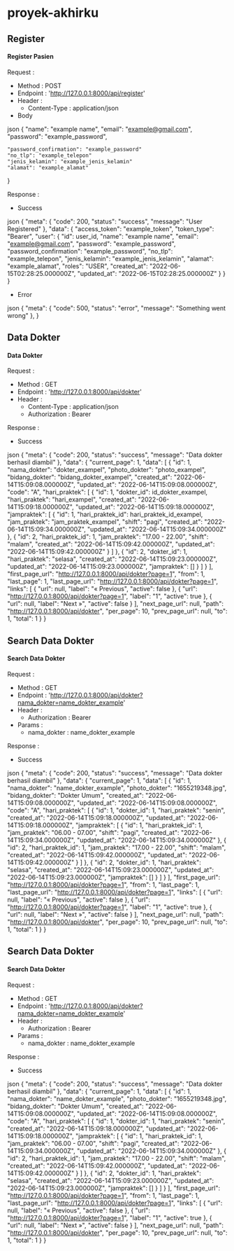 # proyek-akhirku

<!-- ============= REGISTER START ============= -->
## <a name="register"></a>Register
#### <a name="r_pasien"></a>Register Pasien

Request :

-   Method : POST
-   Endpoint : 'http://127.0.0.1:8000/api/register'
-   Header :
    -   Content-Type : application/json
-   Body

json
{
    "name": "example name",
    "email": "example@gmail.com",
    "password": "example_password",
    
    "password_confirmation": "example_password"
    "no_tlp": "example_telepon"
    "jenis_kelamin": "example_jenis_kelamin"
    "alamat": "example_alamat"
}


Response :

-   Success

json
{
  "meta": {
    "code": 200,
    "status": "success",
    "message": "User Registered"
  },
  "data": {
    "access_token": "example_token",
    "token_type": "Bearer",
    "user": {
      "id": user_id,
      "name": "example name",
      "email": "example@gmail.com",
      "password": "example_password",
      "password_confirmation": "example_password",
      "no_tlp": "example_telepon",
      "jenis_kelamin": "example_jenis_kelamin",
      "alamat": "example_alamat",
      "roles": "USER",
      "created_at": "2022-06-15T02:28:25.000000Z",
      "updated_at": "2022-06-15T02:28:25.000000Z"
    }
  }
}


-   Error

json
{
    "meta": {
        "code": 500,
        "status": "error",
        "message": "Something went wrong"
    },
}

<!-- ============= REGISTER END ============= -->

<!-- ============= GET DATA DOKTER START ============= -->
## <a name="data dokter"></a>Data Dokter
#### <a name="get_datadokter"></a>Data Dokter

Request :

-   Method : GET
-   Endpoint : 'http://127.0.0.1:8000/api/dokter'
-   Header :
    -   Content-Type : application/json
    -   Authorization : Bearer 

Response :

-   Success

json
{
  "meta": {
    "code": 200,
    "status": "success",
    "message": "Data dokter berhasil diambil"
  },
  "data": {
    "current_page": 1,
    "data": [
      {
        "id": 1,
        "nama_dokter": "dokter_exampel",
        "photo_dokter": "photo_exampel",
        "bidang_dokter": "bidang_dokter_exampel",
        "created_at": "2022-06-14T15:09:08.000000Z",
        "updated_at": "2022-06-14T15:09:08.000000Z",
        "code": "A",
        "hari_praktek": [
          {
            "id": 1,
            "dokter_id": id_dokter_exampel,
            "hari_praktek": "hari_exampel",
            "created_at": "2022-06-14T15:09:18.000000Z",
            "updated_at": "2022-06-14T15:09:18.000000Z",
            "jampraktek": [
              {
                "id": 1,
                "hari_praktek_id": hari_praktek_id_exampel,
                "jam_praktek": "jam_praktek_exampel",
                "shift": "pagi",
                "created_at": "2022-06-14T15:09:34.000000Z",
                "updated_at": "2022-06-14T15:09:34.000000Z"
              },
              {
                "id": 2,
                "hari_praktek_id": 1,
                "jam_praktek": "17.00 - 22.00",
                "shift": "malam",
                "created_at": "2022-06-14T15:09:42.000000Z",
                "updated_at": "2022-06-14T15:09:42.000000Z"
              }
            ]
          },
          {
            "id": 2,
            "dokter_id": 1,
            "hari_praktek": "selasa",
            "created_at": "2022-06-14T15:09:23.000000Z",
            "updated_at": "2022-06-14T15:09:23.000000Z",
            "jampraktek": []
          }
        ]
      }
    ],
    "first_page_url": "http://127.0.0.1:8000/api/dokter?page=1",
    "from": 1,
    "last_page": 1,
    "last_page_url": "http://127.0.0.1:8000/api/dokter?page=1",
    "links": [
      {
        "url": null,
        "label": "&laquo; Previous",
        "active": false
      },
      {
        "url": "http://127.0.0.1:8000/api/dokter?page=1",
        "label": "1",
        "active": true
      },
      {
        "url": null,
        "label": "Next &raquo;",
        "active": false
      }
    ],
    "next_page_url": null,
    "path": "http://127.0.0.1:8000/api/dokter",
    "per_page": 10,
    "prev_page_url": null,
    "to": 1,
    "total": 1
  }
}

<!-- ============= GET DATA DOKTER END ============= -->

<!-- ============= SEARCH DATA DOKTER START ============= -->
## <a name="search data dokter"></a>Search Data Dokter
#### <a name="search_datadokter"></a>Search Data Dokter

Request :

-   Method : GET
-   Endpoint : 'http://127.0.0.1:8000/api/dokter?nama_dokter=name_dokter_example'
-   Header :
    -   Authorization : Bearer 
-   Params :
    -   nama_dokter : name_dokter_example

Response :

-   Success

json
{
  "meta": {
    "code": 200,
    "status": "success",
    "message": "Data dokter berhasil diambil"
  },
  "data": {
    "current_page": 1,
    "data": [
      {
        "id": 1,
        "nama_dokter": "name_dokter_example",
        "photo_dokter": "1655219348.jpg",
        "bidang_dokter": "Dokter Umum",
        "created_at": "2022-06-14T15:09:08.000000Z",
        "updated_at": "2022-06-14T15:09:08.000000Z",
        "code": "A",
        "hari_praktek": [
          {
            "id": 1,
            "dokter_id": 1,
            "hari_praktek": "senin",
            "created_at": "2022-06-14T15:09:18.000000Z",
            "updated_at": "2022-06-14T15:09:18.000000Z",
            "jampraktek": [
              {
                "id": 1,
                "hari_praktek_id": 1,
                "jam_praktek": "06.00 - 07.00",
                "shift": "pagi",
                "created_at": "2022-06-14T15:09:34.000000Z",
                "updated_at": "2022-06-14T15:09:34.000000Z"
              },
              {
                "id": 2,
                "hari_praktek_id": 1,
                "jam_praktek": "17.00 - 22.00",
                "shift": "malam",
                "created_at": "2022-06-14T15:09:42.000000Z",
                "updated_at": "2022-06-14T15:09:42.000000Z"
              }
            ]
          },
          {
            "id": 2,
            "dokter_id": 1,
            "hari_praktek": "selasa",
            "created_at": "2022-06-14T15:09:23.000000Z",
            "updated_at": "2022-06-14T15:09:23.000000Z",
            "jampraktek": []
          }
        ]
      }
    ],
    "first_page_url": "http://127.0.0.1:8000/api/dokter?page=1",
    "from": 1,
    "last_page": 1,
    "last_page_url": "http://127.0.0.1:8000/api/dokter?page=1",
    "links": [
      {
        "url": null,
        "label": "&laquo; Previous",
        "active": false
      },
      {
        "url": "http://127.0.0.1:8000/api/dokter?page=1",
        "label": "1",
        "active": true
      },
      {
        "url": null,
        "label": "Next &raquo;",
        "active": false
      }
    ],
    "next_page_url": null,
    "path": "http://127.0.0.1:8000/api/dokter",
    "per_page": 10,
    "prev_page_url": null,
    "to": 1,
    "total": 1
  }
}

<!-- ============= SEARCH DATA DOKTER END ============= -->

<!-- ============= SEARCH DATA DOKTER START ============= -->
## <a name="search data dokter"></a>Search Data Dokter
#### <a name="search_datadokter"></a>Search Data Dokter

Request :

-   Method : GET
-   Endpoint : 'http://127.0.0.1:8000/api/dokter?nama_dokter=name_dokter_example'
-   Header :
    -   Authorization : Bearer 
-   Params :
    -   nama_dokter : name_dokter_example

Response :

-   Success

json
{
  "meta": {
    "code": 200,
    "status": "success",
    "message": "Data dokter berhasil diambil"
  },
  "data": {
    "current_page": 1,
    "data": [
      {
        "id": 1,
        "nama_dokter": "name_dokter_example",
        "photo_dokter": "1655219348.jpg",
        "bidang_dokter": "Dokter Umum",
        "created_at": "2022-06-14T15:09:08.000000Z",
        "updated_at": "2022-06-14T15:09:08.000000Z",
        "code": "A",
        "hari_praktek": [
          {
            "id": 1,
            "dokter_id": 1,
            "hari_praktek": "senin",
            "created_at": "2022-06-14T15:09:18.000000Z",
            "updated_at": "2022-06-14T15:09:18.000000Z",
            "jampraktek": [
              {
                "id": 1,
                "hari_praktek_id": 1,
                "jam_praktek": "06.00 - 07.00",
                "shift": "pagi",
                "created_at": "2022-06-14T15:09:34.000000Z",
                "updated_at": "2022-06-14T15:09:34.000000Z"
              },
              {
                "id": 2,
                "hari_praktek_id": 1,
                "jam_praktek": "17.00 - 22.00",
                "shift": "malam",
                "created_at": "2022-06-14T15:09:42.000000Z",
                "updated_at": "2022-06-14T15:09:42.000000Z"
              }
            ]
          },
          {
            "id": 2,
            "dokter_id": 1,
            "hari_praktek": "selasa",
            "created_at": "2022-06-14T15:09:23.000000Z",
            "updated_at": "2022-06-14T15:09:23.000000Z",
            "jampraktek": []
          }
        ]
      }
    ],
    "first_page_url": "http://127.0.0.1:8000/api/dokter?page=1",
    "from": 1,
    "last_page": 1,
    "last_page_url": "http://127.0.0.1:8000/api/dokter?page=1",
    "links": [
      {
        "url": null,
        "label": "&laquo; Previous",
        "active": false
      },
      {
        "url": "http://127.0.0.1:8000/api/dokter?page=1",
        "label": "1",
        "active": true
      },
      {
        "url": null,
        "label": "Next &raquo;",
        "active": false
      }
    ],
    "next_page_url": null,
    "path": "http://127.0.0.1:8000/api/dokter",
    "per_page": 10,
    "prev_page_url": null,
    "to": 1,
    "total": 1
  }
}

<!-- ============= SEARCH DATA DOKTER END ============= -->

